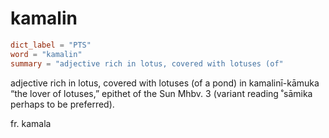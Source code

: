 # kamalin

``` toml
dict_label = "PTS"
word = "kamalin"
summary = "adjective rich in lotus, covered with lotuses (of"
```

adjective rich in lotus, covered with lotuses (of a pond) in kamalinī\-kāmuka “the lover of lotuses,” epithet of the Sun Mhbv. 3 (variant reading ˚sāmika perhaps to be preferred).

fr. kamala

